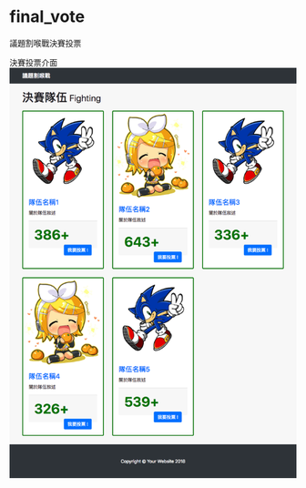 # final_vote
議題割喉戰決賽投票

決賽投票介面
![image](https://github.com/propcgrogrammer/final_vote/blob/master/screenshot.png?raw=true)
